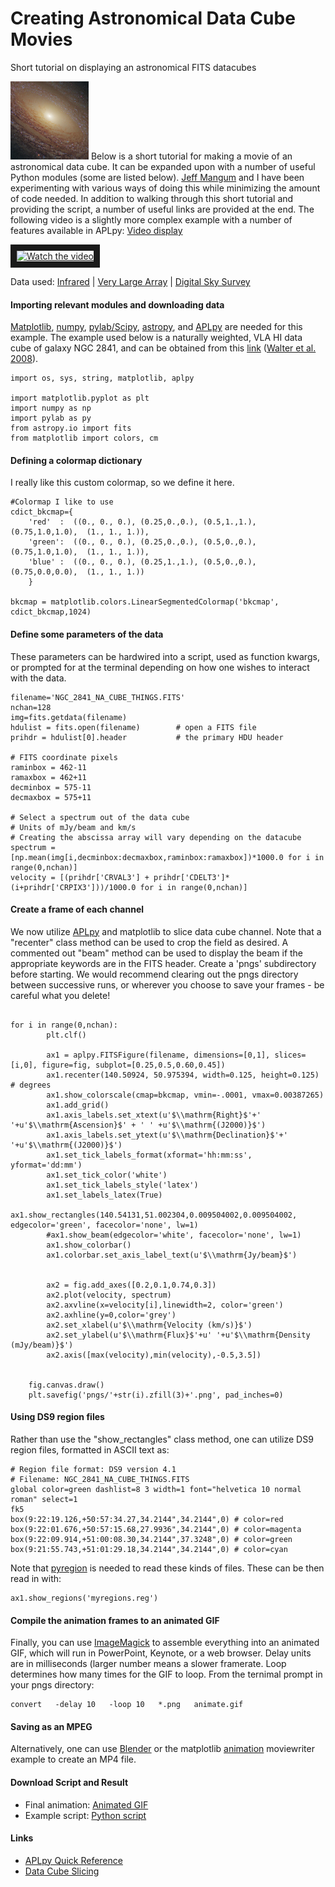 # Creating Astronomical Data Cube Movies
Short tutorial on displaying an astronomical FITS datacubes

[![](ngc2841thumb.jpg)](https://www.spacetelescope.org/images/heic1104a/) Below is a short tutorial for making a movie of an astronomical data cube. It can be expanded upon with a number of useful Python modules (some are listed below). [Jeff Mangum](http://www.cv.nrao.edu/~jmangum/) and I have been experimenting with various ways of doing this while minimizing the amount of code needed. In addition to walking through this short tutorial and providing the script, a number of useful links are provided at the end. The following video is a slightly more complex example with a number of features available in APLpy: [Video display](https://www.youtube.com/watch?v=EdHLyM4MQrg)

<a href="http://www.youtube.com/watch?feature=player_embedded&v=EdHLyM4MQrg" target="_blank">
 <img src="https://img.youtube.com/vi/EdHLyM4MQrg/sddefault.jpg" alt="Watch the video" width="240" height="180" border="10" />
</a>

Data used: [Infrared](http://irsa.ipac.caltech.edu/data/SPITZER/SINGS/galaxies/ngc2841.html) | [Very Large Array](http://www.mpia.de/THINGS/Data_files/NGC_2841_NA_CUBE_THINGS.FITS) | [Digital Sky Survey](http://skyview.gsfc.nasa.gov/current/cgi/titlepage.pl)

#### Importing relevant modules and downloading data

[Matplotlib](http://matplotlib.org/), [numpy](http://www.numpy.org/), [pylab/Scipy](http://www.scipy.org/), [astropy](http://www.astropy.org/), and [APLpy](https://aplpy.github.io/) are needed for this example. The example used below is a naturally weighted, VLA HI data cube of galaxy NGC 2841, and can be obtained from this [link](http://www.mpia.de/THINGS/Data_files/NGC_2841_NA_CUBE_THINGS.FITS) ([Walter et al. 2008](http://adsabs.harvard.edu/cgi-bin/bib_query?arXiv:0810.2125)).


```
import os, sys, string, matplotlib, aplpy

import matplotlib.pyplot as plt
import numpy as np
import pylab as py
from astropy.io import fits
from matplotlib import colors, cm
```

#### Defining a colormap dictionary

I really like this custom colormap, so we define it here.


```
#Colormap I like to use
cdict_bkcmap={
    'red'  :  ((0., 0., 0.), (0.25,0.,0.), (0.5,1.,1.), (0.75,1.0,1.0),  (1., 1., 1.)),
    'green':  ((0., 0., 0.), (0.25,0.,0.), (0.5,0.,0.), (0.75,1.0,1.0),  (1., 1., 1.)),
    'blue' :  ((0., 0., 0.), (0.25,1.,1.), (0.5,0.,0.), (0.75,0.0,0.0),  (1., 1., 1.))
    }

bkcmap = matplotlib.colors.LinearSegmentedColormap('bkcmap', cdict_bkcmap,1024)
```

#### Define some parameters of the data

These parameters can be hardwired into a script, used as function kwargs, or prompted for at the terminal depending on how one wishes to interact with the data.

```
filename='NGC_2841_NA_CUBE_THINGS.FITS'
nchan=128
img=fits.getdata(filename)
hdulist = fits.open(filename)        # open a FITS file
prihdr = hdulist[0].header           # the primary HDU header

# FITS coordinate pixels
raminbox = 462-11
ramaxbox = 462+11
decminbox = 575-11
decmaxbox = 575+11

# Select a spectrum out of the data cube
# Units of mJy/beam and km/s
# Creating the abscissa array will vary depending on the datacube
spectrum = [np.mean(img[i,decminbox:decmaxbox,raminbox:ramaxbox])*1000.0 for i in range(0,nchan)]
velocity = [(prihdr['CRVAL3'] + prihdr['CDELT3']*(i+prihdr['CRPIX3']))/1000.0 for i in range(0,nchan)]
```

#### Create a frame of each channel

We now utilize [APLpy](https://aplpy.github.io/) and matplotlib to slice data cube channel. Note that a "recenter" class method can be used to crop the field as desired. A commented out "beam" method can be used to display the beam if the appropriate keywords are in the FITS header. Create a 'pngs' subdirectory before starting. We would recommend clearing out the pngs directory between successive runs, or wherever you choose to save your frames - be careful what you delete!

```fig = plt.figure(facecolor='w', edgecolor='w', frameon=True, figsize=(6,7))

for i in range(0,nchan):
        plt.clf()
        
        ax1 = aplpy.FITSFigure(filename, dimensions=[0,1], slices=[i,0], figure=fig, subplot=[0.25,0.5,0.60,0.45])
        ax1.recenter(140.50924, 50.975394, width=0.125, height=0.125)  # degrees	
        ax1.show_colorscale(cmap=bkcmap, vmin=-.0001, vmax=0.00387265)
        ax1.add_grid()
        ax1.axis_labels.set_xtext(u'$\\mathrm{Right}$'+' '+u'$\\mathrm{Ascension}$' + ' ' +u'$\\mathrm{(J2000)}$')
        ax1.axis_labels.set_ytext(u'$\\mathrm{Declination}$'+' '+u'$\\mathrm{(J2000)}$')
        ax1.set_tick_labels_format(xformat='hh:mm:ss', yformat='dd:mm')
        ax1.set_tick_color('white')
        ax1.set_tick_labels_style('latex')
        ax1.set_labels_latex(True)
        ax1.show_rectangles(140.54131,51.002304,0.009504002,0.009504002, edgecolor='green', facecolor='none', lw=1)
        #ax1.show_beam(edgecolor='white', facecolor='none', lw=1)
        ax1.show_colorbar()
        ax1.colorbar.set_axis_label_text(u'$\\mathrm{Jy/beam}$')
        
        
        ax2 = fig.add_axes([0.2,0.1,0.74,0.3])
        ax2.plot(velocity, spectrum)
        ax2.axvline(x=velocity[i],linewidth=2, color='green')
        ax2.axhline(y=0,color='grey')
        ax2.set_xlabel(u'$\\mathrm{Velocity (km/s)}$')
        ax2.set_ylabel(u'$\\mathrm{Flux}$'+u' '+u'$\\mathrm{Density (mJy/beam)}$')
        ax2.axis([max(velocity),min(velocity),-0.5,3.5])
        
        
	fig.canvas.draw()
	plt.savefig('pngs/'+str(i).zfill(3)+'.png', pad_inches=0)

```

#### Using DS9 region files

Rather than use the "show\_rectangles" class method, one can utilize DS9 region files, formatted in ASCII text as:

```
# Region file format: DS9 version 4.1
# Filename: NGC_2841_NA_CUBE_THINGS.FITS
global color=green dashlist=8 3 width=1 font="helvetica 10 normal roman" select=1
fk5
box(9:22:19.126,+50:57:34.27,34.2144",34.2144",0) # color=red
box(9:22:01.676,+50:57:15.68,27.9936",34.2144",0) # color=magenta
box(9:22:09.914,+51:00:08.30,34.2144",37.3248",0) # color=green
box(9:21:55.743,+51:01:29.18,34.2144",34.2144",0) # color=cyan
```
  

Note that [pyregion](http://pyregion.readthedocs.org/en/latest/) is needed to read these kinds of files. These can be then read in with:

```
ax1.show_regions('myregions.reg')
```

#### Compile the animation frames to an animated GIF

Finally, you can use [ImageMagick](http://www.imagemagick.org/Usage/anim_basics/) to assemble everything into an animated GIF, which will run in PowerPoint, Keynote, or a web browser. Delay units are in milliseconds (larger number means a slower framerate. Loop determines how many times for the GIF to loop. From the ternimal prompt in your pngs directory:

```
convert   -delay 10   -loop 10   *.png   animate.gif
```

#### Saving as an MPEG

Alternatively, one can use [Blender](http://www.cv.nrao.edu/~bkent/blender/) or the matplotlib [animation](http://matplotlib.org/1.4.1/examples/animation/moviewriter.html) moviewriter example to create an MP4 file.

#### Download Script and Result

*   Final animation: [Animated GIF](animateNGC2841.gif)
*   Example script: [Python script](https://github.com/brkent/datacube-display/blob/main/datacube.py)

#### Links

*   [APLpy Quick Reference](http://aplpy.readthedocs.org/en/stable/quick_reference.html)
*   [Data Cube Slicing](http://aplpy.readthedocs.org/en/latest/slicing.html)
